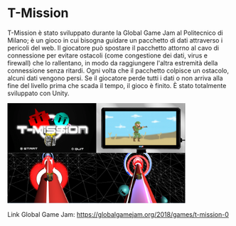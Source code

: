 # T-Mission
T-Mission è stato sviluppato durante la Global Game Jam al Politecnico di Milano; è un gioco in cui bisogna guidare un pacchetto di dati attraverso i pericoli del web. Il giocatore può spostare il pacchetto attorno al cavo di connessione per evitare ostacoli (come congestione dei dati, virus e firewall) che lo rallentano, in modo da raggiungere l'altra estremità della connessione senza ritardi. Ogni volta che il pacchetto colpisce un ostacolo, alcuni dati vengono persi. Se il giocatore perde tutti i dati o non arriva alla fine del livello prima che scada il tempo, il gioco è finito.
È stato totalmente sviluppato con Unity.

<img align="left" width="200" src="Marketing/Menu.PNG">
<img align="left" width="200" src="Marketing/Start.PNG">
<img align="left" width="200" src="Marketing/Countdown.PNG">
<img width="200" src="Marketing/Game.PNG">

Link Global Game Jam: https://globalgamejam.org/2018/games/t-mission-0
